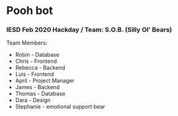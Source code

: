 # Pooh bot
### IESD Feb 2020 Hackday / Team: S.O.B. (Silly Ol' Bears)

Team Members:

* Robin - Database
* Chris - Frontend
* Rebecca - Backend
* Luis - Frontend
* April - Project Manager
* James - Backend
* Thomas - Database
* Dara - Design
* Stephanie - emotional support bear 
  
